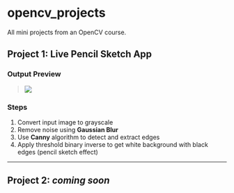 # opencv_projects
All mini projects from an OpenCV course.

## Project 1: Live Pencil Sketch App 

### Output Preview
> ![](https://i.imgur.com/VkFQN0W.png)

### Steps 
1. Convert input image to grayscale
2. Remove noise using **Gaussian Blur**
3. Use **Canny** algorithm to detect and extract edges
4. Apply threshold binary inverse to get white background with black edges (pencil sketch effect)

---

## Project 2: *coming soon*
